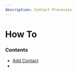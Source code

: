 ```yaml
---
description: Contact Processes
---
```


# How To

### Contents

* [Add Contact](add-a-contact.md)
* 
